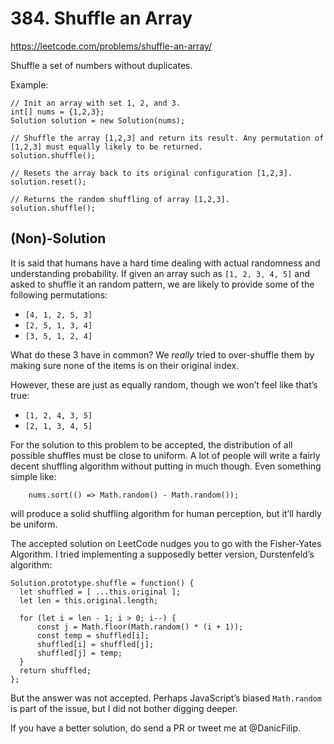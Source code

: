 # 384. Shuffle an Array

https://leetcode.com/problems/shuffle-an-array/

Shuffle a set of numbers without duplicates.

Example:
```
// Init an array with set 1, 2, and 3.
int[] nums = {1,2,3};
Solution solution = new Solution(nums);

// Shuffle the array [1,2,3] and return its result. Any permutation of [1,2,3] must equally likely to be returned.
solution.shuffle();

// Resets the array back to its original configuration [1,2,3].
solution.reset();

// Returns the random shuffling of array [1,2,3].
solution.shuffle();
```

## (Non)-Solution

It is said that humans have a hard time dealing with actual randomness and understanding probability. If given an array such as `[1, 2, 3, 4, 5]` and asked to shuffle it an random pattern, we are likely to provide some of the following permutations:
- `[4, 1, 2, 5, 3]`
- `[2, 5, 1, 3, 4]`
- `[3, 5, 1, 2, 4]`

What do these 3 have in common? We _really_ tried to over-shuffle them by making sure none of the items is on their original index.

However, these are just as equally random, though we won’t feel like that’s true:
- `[1, 2, 4, 3, 5]`
- `[2, 1, 3, 4, 5]`

For the solution to this problem to be accepted, the distribution of all possible shuffles must be close to uniform. A lot of people will write a fairly decent shuffling algorithm without putting in much though. Even something simple like:

```
    nums.sort(() => Math.random() - Math.random());
```

will produce a solid shuffling algorithm for human perception, but it’ll hardly be uniform.

The accepted solution on LeetCode nudges you to go with the Fisher-Yates Algorithm. I tried implementing a supposedly better version, Durstenfeld’s algorithm:

```
Solution.prototype.shuffle = function() {
  let shuffled = [ ...this.original ];
  let len = this.original.length;

  for (let i = len - 1; i > 0; i--) {
      const j = Math.floor(Math.random() * (i + 1));
      const temp = shuffled[i];
      shuffled[i] = shuffled[j];
      shuffled[j] = temp;
  }
  return shuffled;
};
```

But the answer was not accepted. Perhaps JavaScript’s biased `Math.random` is part of the issue, but I did not bother digging deeper.

If you have a better solution, do send a PR or tweet me at @DanicFilip.
